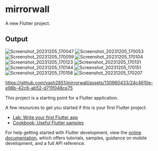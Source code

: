# mirrorwall

A new Flutter project.

## Output

![Screenshot_20231205_170047](https://github.com/yash2851/mirrorwall/assets/130960433/51e0f69f-cd31-44e2-9718-04034fee156d)
![Screenshot_20231205_170053](https://github.com/yash2851/mirrorwall/assets/130960433/7b07eb27-0d62-49f5-8427-905adcd22b4f)
![Screenshot_20231205_170059](https://github.com/yash2851/mirrorwall/assets/130960433/3a766db0-7b3f-451a-93ea-34aae4cf11e2)
![Screenshot_20231205_170104](https://github.com/yash2851/mirrorwall/assets/130960433/90d3ea1a-e2f9-4527-a2cd-7554f1eafc42)
![Screenshot_20231205_170123](https://github.com/yash2851/mirrorwall/assets/130960433/510c6bc6-9d48-4d75-99fb-790ac136fba2)
![Screenshot_20231205_170131](https://github.com/yash2851/mirrorwall/assets/130960433/267e9bea-6dc5-46ee-88d0-a3b0b438fa15)
![Screenshot_20231205_170144](https://github.com/yash2851/mirrorwall/assets/130960433/a1fd5f47-2a4c-4f71-8408-b6208caebf36)
![Screenshot_20231205_170151](https://github.com/yash2851/mirrorwall/assets/130960433/5da45112-7d06-4fdd-a7a8-ed62d0a0d615)
![Screenshot_20231205_170158](https://github.com/yash2851/mirrorwall/assets/130960433/63cff6b3-1e73-4a96-a1c0-7ac2efa3ce04)
![Screenshot_20231205_170207](https://github.com/yash2851/mirrorwall/assets/130960433/0ea9e758-6296-4fb3-b9f9-fe16660f0f8f)

https://github.com/yash2851/mirrorwall/assets/130960433/24c4610e-e98b-42c6-ab52-d711f048ce75


This project is a starting point for a Flutter application.

A few resources to get you started if this is your first Flutter project:

- [Lab: Write your first Flutter app](https://docs.flutter.dev/get-started/codelab)
- [Cookbook: Useful Flutter samples](https://docs.flutter.dev/cookbook)

For help getting started with Flutter development, view the
[online documentation](https://docs.flutter.dev/), which offers tutorials,
samples, guidance on mobile development, and a full API reference.
